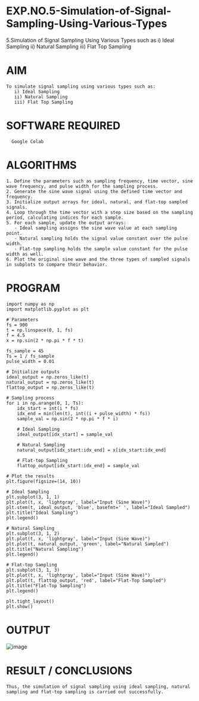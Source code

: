 # EXP.NO.5-Simulation-of-Signal-Sampling-Using-Various-Types
5.Simulation of Signal Sampling Using Various Types such as
    i) Ideal Sampling
    ii) Natural Sampling
    iii) Flat Top Sampling

# AIM
    To simulate signal sampling using various types such as:
       i) Ideal Sampling
       ii) Natural Sampling
       iii) Flat Top Sampling

# SOFTWARE REQUIRED
      Google Colab

# ALGORITHMS
    1. Define the parameters such as sampling frequency, time vector, sine wave frequency, and pulse width for the sampling process.
    2. Generate the sine wave signal using the defined time vector and frequency.
    3. Initialize output arrays for ideal, natural, and flat-top sampled signals.
    4. Loop through the time vector with a step size based on the sampling period, calculating indices for each sample.
    5. For each sample, update the output arrays: 
       - Ideal sampling assigns the sine wave value at each sampling point.
       - Natural sampling holds the signal value constant over the pulse width.
       - Flat-top sampling holds the sample value constant for the pulse width as well.
    6. Plot the original sine wave and the three types of sampled signals in subplots to compare their behavior.

# PROGRAM
    import numpy as np
    import matplotlib.pyplot as plt

    # Parameters
    fs = 900          
    t = np.linspace(0, 1, fs) 
    f = 4.5               
    x = np.sin(2 * np.pi * f * t)  

    fs_sample = 45      
    Ts = 1 / fs_sample  
    pulse_width = 0.01  

    # Initialize outputs
    ideal_output = np.zeros_like(t)
    natural_output = np.zeros_like(t)
    flattop_output = np.zeros_like(t)

    # Sampling process
    for i in np.arange(0, 1, Ts):
        idx_start = int(i * fs)
        idx_end = min(len(t), int((i + pulse_width) * fs))
        sample_val = np.sin(2 * np.pi * f * i)
    
        # Ideal Sampling
        ideal_output[idx_start] = sample_val

        # Natural Sampling
        natural_output[idx_start:idx_end] = x[idx_start:idx_end]

        # Flat-top Sampling
        flattop_output[idx_start:idx_end] = sample_val

    # Plot the results
    plt.figure(figsize=(14, 10))

    # Ideal Sampling
    plt.subplot(3, 1, 1)
    plt.plot(t, x, 'lightgray', label="Input (Sine Wave)")
    plt.stem(t, ideal_output, 'blue', basefmt=' ', label="Ideal Sampled")
    plt.title("Ideal Sampling")
    plt.legend()

    # Natural Sampling
    plt.subplot(3, 1, 2)
    plt.plot(t, x, 'lightgray', label="Input (Sine Wave)")
    plt.plot(t, natural_output, 'green', label="Natural Sampled")
    plt.title("Natural Sampling")
    plt.legend()

    # Flat-top Sampling
    plt.subplot(3, 1, 3)
    plt.plot(t, x, 'lightgray', label="Input (Sine Wave)")
    plt.plot(t, flattop_output, 'red', label="Flat-Top Sampled")
    plt.title("Flat-Top Sampling")
    plt.legend()

    plt.tight_layout()
    plt.show()

# OUTPUT
![image](https://github.com/user-attachments/assets/9d596b33-ab31-44f0-9838-f0c8b578f65c)


 
# RESULT / CONCLUSIONS
    Thus, the simulation of signal sampling using ideal sampling, natural sampling and flat-top sampling is carried out successfully.

